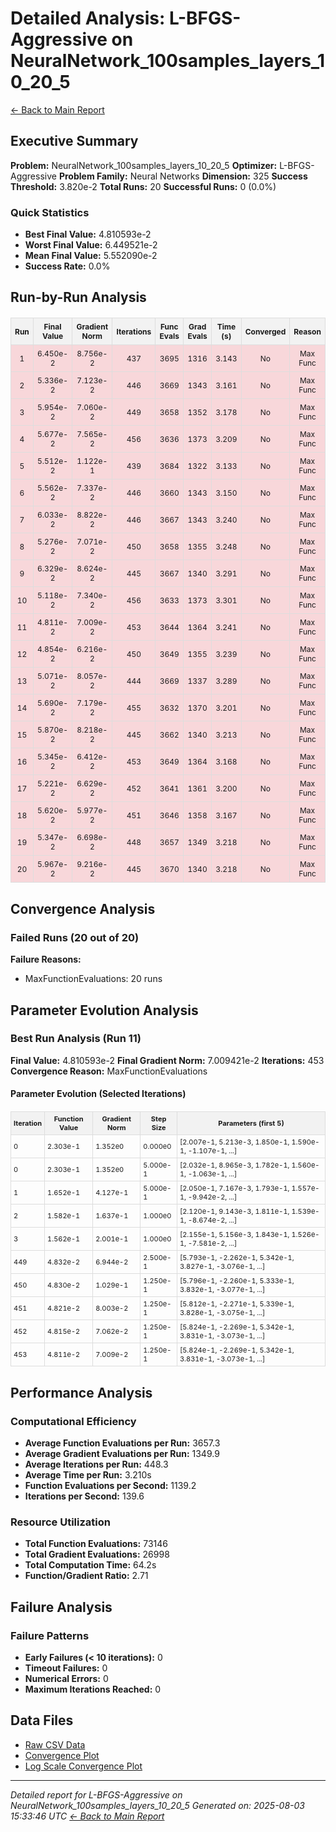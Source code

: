 # Detailed Analysis: L-BFGS-Aggressive on NeuralNetwork_100samples_layers_10_20_5
[← Back to Main Report](benchmark_report.md)
## Executive Summary
**Problem:** NeuralNetwork_100samples_layers_10_20_5
**Optimizer:** L-BFGS-Aggressive
**Problem Family:** Neural Networks
**Dimension:** 325
**Success Threshold:** 3.820e-2
**Total Runs:** 20
**Successful Runs:** 0 (0.0%)

### Quick Statistics
* **Best Final Value:** 4.810593e-2
* **Worst Final Value:** 6.449521e-2
* **Mean Final Value:** 5.552090e-2
* **Success Rate:** 0.0%


## Run-by-Run Analysis
<table style="border-collapse: collapse; width: 100%; margin: 20px 0; font-size: 12px;">
<tr style="background-color: #f2f2f2;">
<th style="border: 1px solid #ddd; padding: 6px; text-align: center;">Run</th>
<th style="border: 1px solid #ddd; padding: 6px; text-align: center;">Final Value</th>
<th style="border: 1px solid #ddd; padding: 6px; text-align: center;">Gradient Norm</th>
<th style="border: 1px solid #ddd; padding: 6px; text-align: center;">Iterations</th>
<th style="border: 1px solid #ddd; padding: 6px; text-align: center;">Func Evals</th>
<th style="border: 1px solid #ddd; padding: 6px; text-align: center;">Grad Evals</th>
<th style="border: 1px solid #ddd; padding: 6px; text-align: center;">Time (s)</th>
<th style="border: 1px solid #ddd; padding: 6px; text-align: center;">Converged</th>
<th style="border: 1px solid #ddd; padding: 6px; text-align: center;">Reason</th>
</tr>
<tr style="background-color: #f8d7da;">
<td style="border: 1px solid #ddd; padding: 6px; text-align: center;">1</td>
<td style="border: 1px solid #ddd; padding: 6px; text-align: center;">6.450e-2</td>
<td style="border: 1px solid #ddd; padding: 6px; text-align: center;">8.756e-2</td>
<td style="border: 1px solid #ddd; padding: 6px; text-align: center;">437</td>
<td style="border: 1px solid #ddd; padding: 6px; text-align: center;">3695</td>
<td style="border: 1px solid #ddd; padding: 6px; text-align: center;">1316</td>
<td style="border: 1px solid #ddd; padding: 6px; text-align: center;">3.143</td>
<td style="border: 1px solid #ddd; padding: 6px; text-align: center;">No</td>
<td style="border: 1px solid #ddd; padding: 6px; text-align: center;">Max Func</td>
</tr>
<tr style="background-color: #f8d7da;">
<td style="border: 1px solid #ddd; padding: 6px; text-align: center;">2</td>
<td style="border: 1px solid #ddd; padding: 6px; text-align: center;">5.336e-2</td>
<td style="border: 1px solid #ddd; padding: 6px; text-align: center;">7.123e-2</td>
<td style="border: 1px solid #ddd; padding: 6px; text-align: center;">446</td>
<td style="border: 1px solid #ddd; padding: 6px; text-align: center;">3669</td>
<td style="border: 1px solid #ddd; padding: 6px; text-align: center;">1343</td>
<td style="border: 1px solid #ddd; padding: 6px; text-align: center;">3.161</td>
<td style="border: 1px solid #ddd; padding: 6px; text-align: center;">No</td>
<td style="border: 1px solid #ddd; padding: 6px; text-align: center;">Max Func</td>
</tr>
<tr style="background-color: #f8d7da;">
<td style="border: 1px solid #ddd; padding: 6px; text-align: center;">3</td>
<td style="border: 1px solid #ddd; padding: 6px; text-align: center;">5.954e-2</td>
<td style="border: 1px solid #ddd; padding: 6px; text-align: center;">7.060e-2</td>
<td style="border: 1px solid #ddd; padding: 6px; text-align: center;">449</td>
<td style="border: 1px solid #ddd; padding: 6px; text-align: center;">3658</td>
<td style="border: 1px solid #ddd; padding: 6px; text-align: center;">1352</td>
<td style="border: 1px solid #ddd; padding: 6px; text-align: center;">3.178</td>
<td style="border: 1px solid #ddd; padding: 6px; text-align: center;">No</td>
<td style="border: 1px solid #ddd; padding: 6px; text-align: center;">Max Func</td>
</tr>
<tr style="background-color: #f8d7da;">
<td style="border: 1px solid #ddd; padding: 6px; text-align: center;">4</td>
<td style="border: 1px solid #ddd; padding: 6px; text-align: center;">5.677e-2</td>
<td style="border: 1px solid #ddd; padding: 6px; text-align: center;">7.565e-2</td>
<td style="border: 1px solid #ddd; padding: 6px; text-align: center;">456</td>
<td style="border: 1px solid #ddd; padding: 6px; text-align: center;">3636</td>
<td style="border: 1px solid #ddd; padding: 6px; text-align: center;">1373</td>
<td style="border: 1px solid #ddd; padding: 6px; text-align: center;">3.209</td>
<td style="border: 1px solid #ddd; padding: 6px; text-align: center;">No</td>
<td style="border: 1px solid #ddd; padding: 6px; text-align: center;">Max Func</td>
</tr>
<tr style="background-color: #f8d7da;">
<td style="border: 1px solid #ddd; padding: 6px; text-align: center;">5</td>
<td style="border: 1px solid #ddd; padding: 6px; text-align: center;">5.512e-2</td>
<td style="border: 1px solid #ddd; padding: 6px; text-align: center;">1.122e-1</td>
<td style="border: 1px solid #ddd; padding: 6px; text-align: center;">439</td>
<td style="border: 1px solid #ddd; padding: 6px; text-align: center;">3684</td>
<td style="border: 1px solid #ddd; padding: 6px; text-align: center;">1322</td>
<td style="border: 1px solid #ddd; padding: 6px; text-align: center;">3.133</td>
<td style="border: 1px solid #ddd; padding: 6px; text-align: center;">No</td>
<td style="border: 1px solid #ddd; padding: 6px; text-align: center;">Max Func</td>
</tr>
<tr style="background-color: #f8d7da;">
<td style="border: 1px solid #ddd; padding: 6px; text-align: center;">6</td>
<td style="border: 1px solid #ddd; padding: 6px; text-align: center;">5.562e-2</td>
<td style="border: 1px solid #ddd; padding: 6px; text-align: center;">7.337e-2</td>
<td style="border: 1px solid #ddd; padding: 6px; text-align: center;">446</td>
<td style="border: 1px solid #ddd; padding: 6px; text-align: center;">3660</td>
<td style="border: 1px solid #ddd; padding: 6px; text-align: center;">1343</td>
<td style="border: 1px solid #ddd; padding: 6px; text-align: center;">3.150</td>
<td style="border: 1px solid #ddd; padding: 6px; text-align: center;">No</td>
<td style="border: 1px solid #ddd; padding: 6px; text-align: center;">Max Func</td>
</tr>
<tr style="background-color: #f8d7da;">
<td style="border: 1px solid #ddd; padding: 6px; text-align: center;">7</td>
<td style="border: 1px solid #ddd; padding: 6px; text-align: center;">6.033e-2</td>
<td style="border: 1px solid #ddd; padding: 6px; text-align: center;">8.822e-2</td>
<td style="border: 1px solid #ddd; padding: 6px; text-align: center;">446</td>
<td style="border: 1px solid #ddd; padding: 6px; text-align: center;">3667</td>
<td style="border: 1px solid #ddd; padding: 6px; text-align: center;">1343</td>
<td style="border: 1px solid #ddd; padding: 6px; text-align: center;">3.240</td>
<td style="border: 1px solid #ddd; padding: 6px; text-align: center;">No</td>
<td style="border: 1px solid #ddd; padding: 6px; text-align: center;">Max Func</td>
</tr>
<tr style="background-color: #f8d7da;">
<td style="border: 1px solid #ddd; padding: 6px; text-align: center;">8</td>
<td style="border: 1px solid #ddd; padding: 6px; text-align: center;">5.276e-2</td>
<td style="border: 1px solid #ddd; padding: 6px; text-align: center;">7.071e-2</td>
<td style="border: 1px solid #ddd; padding: 6px; text-align: center;">450</td>
<td style="border: 1px solid #ddd; padding: 6px; text-align: center;">3658</td>
<td style="border: 1px solid #ddd; padding: 6px; text-align: center;">1355</td>
<td style="border: 1px solid #ddd; padding: 6px; text-align: center;">3.248</td>
<td style="border: 1px solid #ddd; padding: 6px; text-align: center;">No</td>
<td style="border: 1px solid #ddd; padding: 6px; text-align: center;">Max Func</td>
</tr>
<tr style="background-color: #f8d7da;">
<td style="border: 1px solid #ddd; padding: 6px; text-align: center;">9</td>
<td style="border: 1px solid #ddd; padding: 6px; text-align: center;">6.329e-2</td>
<td style="border: 1px solid #ddd; padding: 6px; text-align: center;">8.624e-2</td>
<td style="border: 1px solid #ddd; padding: 6px; text-align: center;">445</td>
<td style="border: 1px solid #ddd; padding: 6px; text-align: center;">3667</td>
<td style="border: 1px solid #ddd; padding: 6px; text-align: center;">1340</td>
<td style="border: 1px solid #ddd; padding: 6px; text-align: center;">3.291</td>
<td style="border: 1px solid #ddd; padding: 6px; text-align: center;">No</td>
<td style="border: 1px solid #ddd; padding: 6px; text-align: center;">Max Func</td>
</tr>
<tr style="background-color: #f8d7da;">
<td style="border: 1px solid #ddd; padding: 6px; text-align: center;">10</td>
<td style="border: 1px solid #ddd; padding: 6px; text-align: center;">5.118e-2</td>
<td style="border: 1px solid #ddd; padding: 6px; text-align: center;">7.340e-2</td>
<td style="border: 1px solid #ddd; padding: 6px; text-align: center;">456</td>
<td style="border: 1px solid #ddd; padding: 6px; text-align: center;">3633</td>
<td style="border: 1px solid #ddd; padding: 6px; text-align: center;">1373</td>
<td style="border: 1px solid #ddd; padding: 6px; text-align: center;">3.301</td>
<td style="border: 1px solid #ddd; padding: 6px; text-align: center;">No</td>
<td style="border: 1px solid #ddd; padding: 6px; text-align: center;">Max Func</td>
</tr>
<tr style="background-color: #f8d7da;">
<td style="border: 1px solid #ddd; padding: 6px; text-align: center;">11</td>
<td style="border: 1px solid #ddd; padding: 6px; text-align: center;">4.811e-2</td>
<td style="border: 1px solid #ddd; padding: 6px; text-align: center;">7.009e-2</td>
<td style="border: 1px solid #ddd; padding: 6px; text-align: center;">453</td>
<td style="border: 1px solid #ddd; padding: 6px; text-align: center;">3644</td>
<td style="border: 1px solid #ddd; padding: 6px; text-align: center;">1364</td>
<td style="border: 1px solid #ddd; padding: 6px; text-align: center;">3.241</td>
<td style="border: 1px solid #ddd; padding: 6px; text-align: center;">No</td>
<td style="border: 1px solid #ddd; padding: 6px; text-align: center;">Max Func</td>
</tr>
<tr style="background-color: #f8d7da;">
<td style="border: 1px solid #ddd; padding: 6px; text-align: center;">12</td>
<td style="border: 1px solid #ddd; padding: 6px; text-align: center;">4.854e-2</td>
<td style="border: 1px solid #ddd; padding: 6px; text-align: center;">6.216e-2</td>
<td style="border: 1px solid #ddd; padding: 6px; text-align: center;">450</td>
<td style="border: 1px solid #ddd; padding: 6px; text-align: center;">3649</td>
<td style="border: 1px solid #ddd; padding: 6px; text-align: center;">1355</td>
<td style="border: 1px solid #ddd; padding: 6px; text-align: center;">3.239</td>
<td style="border: 1px solid #ddd; padding: 6px; text-align: center;">No</td>
<td style="border: 1px solid #ddd; padding: 6px; text-align: center;">Max Func</td>
</tr>
<tr style="background-color: #f8d7da;">
<td style="border: 1px solid #ddd; padding: 6px; text-align: center;">13</td>
<td style="border: 1px solid #ddd; padding: 6px; text-align: center;">5.071e-2</td>
<td style="border: 1px solid #ddd; padding: 6px; text-align: center;">8.057e-2</td>
<td style="border: 1px solid #ddd; padding: 6px; text-align: center;">444</td>
<td style="border: 1px solid #ddd; padding: 6px; text-align: center;">3669</td>
<td style="border: 1px solid #ddd; padding: 6px; text-align: center;">1337</td>
<td style="border: 1px solid #ddd; padding: 6px; text-align: center;">3.289</td>
<td style="border: 1px solid #ddd; padding: 6px; text-align: center;">No</td>
<td style="border: 1px solid #ddd; padding: 6px; text-align: center;">Max Func</td>
</tr>
<tr style="background-color: #f8d7da;">
<td style="border: 1px solid #ddd; padding: 6px; text-align: center;">14</td>
<td style="border: 1px solid #ddd; padding: 6px; text-align: center;">5.690e-2</td>
<td style="border: 1px solid #ddd; padding: 6px; text-align: center;">7.179e-2</td>
<td style="border: 1px solid #ddd; padding: 6px; text-align: center;">455</td>
<td style="border: 1px solid #ddd; padding: 6px; text-align: center;">3632</td>
<td style="border: 1px solid #ddd; padding: 6px; text-align: center;">1370</td>
<td style="border: 1px solid #ddd; padding: 6px; text-align: center;">3.201</td>
<td style="border: 1px solid #ddd; padding: 6px; text-align: center;">No</td>
<td style="border: 1px solid #ddd; padding: 6px; text-align: center;">Max Func</td>
</tr>
<tr style="background-color: #f8d7da;">
<td style="border: 1px solid #ddd; padding: 6px; text-align: center;">15</td>
<td style="border: 1px solid #ddd; padding: 6px; text-align: center;">5.870e-2</td>
<td style="border: 1px solid #ddd; padding: 6px; text-align: center;">8.218e-2</td>
<td style="border: 1px solid #ddd; padding: 6px; text-align: center;">445</td>
<td style="border: 1px solid #ddd; padding: 6px; text-align: center;">3662</td>
<td style="border: 1px solid #ddd; padding: 6px; text-align: center;">1340</td>
<td style="border: 1px solid #ddd; padding: 6px; text-align: center;">3.213</td>
<td style="border: 1px solid #ddd; padding: 6px; text-align: center;">No</td>
<td style="border: 1px solid #ddd; padding: 6px; text-align: center;">Max Func</td>
</tr>
<tr style="background-color: #f8d7da;">
<td style="border: 1px solid #ddd; padding: 6px; text-align: center;">16</td>
<td style="border: 1px solid #ddd; padding: 6px; text-align: center;">5.345e-2</td>
<td style="border: 1px solid #ddd; padding: 6px; text-align: center;">6.412e-2</td>
<td style="border: 1px solid #ddd; padding: 6px; text-align: center;">453</td>
<td style="border: 1px solid #ddd; padding: 6px; text-align: center;">3649</td>
<td style="border: 1px solid #ddd; padding: 6px; text-align: center;">1364</td>
<td style="border: 1px solid #ddd; padding: 6px; text-align: center;">3.168</td>
<td style="border: 1px solid #ddd; padding: 6px; text-align: center;">No</td>
<td style="border: 1px solid #ddd; padding: 6px; text-align: center;">Max Func</td>
</tr>
<tr style="background-color: #f8d7da;">
<td style="border: 1px solid #ddd; padding: 6px; text-align: center;">17</td>
<td style="border: 1px solid #ddd; padding: 6px; text-align: center;">5.221e-2</td>
<td style="border: 1px solid #ddd; padding: 6px; text-align: center;">6.629e-2</td>
<td style="border: 1px solid #ddd; padding: 6px; text-align: center;">452</td>
<td style="border: 1px solid #ddd; padding: 6px; text-align: center;">3641</td>
<td style="border: 1px solid #ddd; padding: 6px; text-align: center;">1361</td>
<td style="border: 1px solid #ddd; padding: 6px; text-align: center;">3.200</td>
<td style="border: 1px solid #ddd; padding: 6px; text-align: center;">No</td>
<td style="border: 1px solid #ddd; padding: 6px; text-align: center;">Max Func</td>
</tr>
<tr style="background-color: #f8d7da;">
<td style="border: 1px solid #ddd; padding: 6px; text-align: center;">18</td>
<td style="border: 1px solid #ddd; padding: 6px; text-align: center;">5.620e-2</td>
<td style="border: 1px solid #ddd; padding: 6px; text-align: center;">5.977e-2</td>
<td style="border: 1px solid #ddd; padding: 6px; text-align: center;">451</td>
<td style="border: 1px solid #ddd; padding: 6px; text-align: center;">3646</td>
<td style="border: 1px solid #ddd; padding: 6px; text-align: center;">1358</td>
<td style="border: 1px solid #ddd; padding: 6px; text-align: center;">3.167</td>
<td style="border: 1px solid #ddd; padding: 6px; text-align: center;">No</td>
<td style="border: 1px solid #ddd; padding: 6px; text-align: center;">Max Func</td>
</tr>
<tr style="background-color: #f8d7da;">
<td style="border: 1px solid #ddd; padding: 6px; text-align: center;">19</td>
<td style="border: 1px solid #ddd; padding: 6px; text-align: center;">5.347e-2</td>
<td style="border: 1px solid #ddd; padding: 6px; text-align: center;">6.698e-2</td>
<td style="border: 1px solid #ddd; padding: 6px; text-align: center;">448</td>
<td style="border: 1px solid #ddd; padding: 6px; text-align: center;">3657</td>
<td style="border: 1px solid #ddd; padding: 6px; text-align: center;">1349</td>
<td style="border: 1px solid #ddd; padding: 6px; text-align: center;">3.218</td>
<td style="border: 1px solid #ddd; padding: 6px; text-align: center;">No</td>
<td style="border: 1px solid #ddd; padding: 6px; text-align: center;">Max Func</td>
</tr>
<tr style="background-color: #f8d7da;">
<td style="border: 1px solid #ddd; padding: 6px; text-align: center;">20</td>
<td style="border: 1px solid #ddd; padding: 6px; text-align: center;">5.967e-2</td>
<td style="border: 1px solid #ddd; padding: 6px; text-align: center;">9.216e-2</td>
<td style="border: 1px solid #ddd; padding: 6px; text-align: center;">445</td>
<td style="border: 1px solid #ddd; padding: 6px; text-align: center;">3670</td>
<td style="border: 1px solid #ddd; padding: 6px; text-align: center;">1340</td>
<td style="border: 1px solid #ddd; padding: 6px; text-align: center;">3.218</td>
<td style="border: 1px solid #ddd; padding: 6px; text-align: center;">No</td>
<td style="border: 1px solid #ddd; padding: 6px; text-align: center;">Max Func</td>
</tr>
</table>

## Convergence Analysis

### Failed Runs (20 out of 20)

**Failure Reasons:**
- MaxFunctionEvaluations: 20 runs

## Parameter Evolution Analysis

### Best Run Analysis (Run 11)
**Final Value:** 4.810593e-2
**Final Gradient Norm:** 7.009421e-2
**Iterations:** 453
**Convergence Reason:** MaxFunctionEvaluations

#### Parameter Evolution (Selected Iterations)

<table style="border-collapse: collapse; width: 100%; margin: 20px 0; font-size: 11px;">
<tr style="background-color: #f2f2f2;">
<th style="border: 1px solid #ddd; padding: 4px;">Iteration</th>
<th style="border: 1px solid #ddd; padding: 4px;">Function Value</th>
<th style="border: 1px solid #ddd; padding: 4px;">Gradient Norm</th>
<th style="border: 1px solid #ddd; padding: 4px;">Step Size</th>
<th style="border: 1px solid #ddd; padding: 4px;">Parameters (first 5)</th>
</tr>
<tr><td style="border: 1px solid #ddd; padding: 4px;">0</td><td style="border: 1px solid #ddd; padding: 4px;">2.303e-1</td><td style="border: 1px solid #ddd; padding: 4px;">1.352e0</td><td style="border: 1px solid #ddd; padding: 4px;">0.000e0</td><td style="border: 1px solid #ddd; padding: 4px;">[2.007e-1, 5.213e-3, 1.850e-1, 1.590e-1, -1.107e-1, ...]</td></tr>
<tr><td style="border: 1px solid #ddd; padding: 4px;">0</td><td style="border: 1px solid #ddd; padding: 4px;">2.303e-1</td><td style="border: 1px solid #ddd; padding: 4px;">1.352e0</td><td style="border: 1px solid #ddd; padding: 4px;">5.000e-1</td><td style="border: 1px solid #ddd; padding: 4px;">[2.032e-1, 8.965e-3, 1.782e-1, 1.560e-1, -1.063e-1, ...]</td></tr>
<tr><td style="border: 1px solid #ddd; padding: 4px;">1</td><td style="border: 1px solid #ddd; padding: 4px;">1.652e-1</td><td style="border: 1px solid #ddd; padding: 4px;">4.127e-1</td><td style="border: 1px solid #ddd; padding: 4px;">5.000e-1</td><td style="border: 1px solid #ddd; padding: 4px;">[2.050e-1, 7.167e-3, 1.793e-1, 1.557e-1, -9.942e-2, ...]</td></tr>
<tr><td style="border: 1px solid #ddd; padding: 4px;">2</td><td style="border: 1px solid #ddd; padding: 4px;">1.582e-1</td><td style="border: 1px solid #ddd; padding: 4px;">1.637e-1</td><td style="border: 1px solid #ddd; padding: 4px;">1.000e0</td><td style="border: 1px solid #ddd; padding: 4px;">[2.120e-1, 9.143e-3, 1.811e-1, 1.539e-1, -8.674e-2, ...]</td></tr>
<tr><td style="border: 1px solid #ddd; padding: 4px;">3</td><td style="border: 1px solid #ddd; padding: 4px;">1.562e-1</td><td style="border: 1px solid #ddd; padding: 4px;">2.001e-1</td><td style="border: 1px solid #ddd; padding: 4px;">1.000e0</td><td style="border: 1px solid #ddd; padding: 4px;">[2.155e-1, 5.156e-3, 1.843e-1, 1.526e-1, -7.581e-2, ...]</td></tr>
<tr><td style="border: 1px solid #ddd; padding: 4px;">449</td><td style="border: 1px solid #ddd; padding: 4px;">4.832e-2</td><td style="border: 1px solid #ddd; padding: 4px;">6.944e-2</td><td style="border: 1px solid #ddd; padding: 4px;">2.500e-1</td><td style="border: 1px solid #ddd; padding: 4px;">[5.793e-1, -2.262e-1, 5.342e-1, 3.827e-1, -3.076e-1, ...]</td></tr>
<tr><td style="border: 1px solid #ddd; padding: 4px;">450</td><td style="border: 1px solid #ddd; padding: 4px;">4.830e-2</td><td style="border: 1px solid #ddd; padding: 4px;">1.029e-1</td><td style="border: 1px solid #ddd; padding: 4px;">1.250e-1</td><td style="border: 1px solid #ddd; padding: 4px;">[5.796e-1, -2.260e-1, 5.333e-1, 3.832e-1, -3.077e-1, ...]</td></tr>
<tr><td style="border: 1px solid #ddd; padding: 4px;">451</td><td style="border: 1px solid #ddd; padding: 4px;">4.821e-2</td><td style="border: 1px solid #ddd; padding: 4px;">8.003e-2</td><td style="border: 1px solid #ddd; padding: 4px;">1.250e-1</td><td style="border: 1px solid #ddd; padding: 4px;">[5.812e-1, -2.271e-1, 5.339e-1, 3.828e-1, -3.075e-1, ...]</td></tr>
<tr><td style="border: 1px solid #ddd; padding: 4px;">452</td><td style="border: 1px solid #ddd; padding: 4px;">4.815e-2</td><td style="border: 1px solid #ddd; padding: 4px;">7.062e-2</td><td style="border: 1px solid #ddd; padding: 4px;">1.250e-1</td><td style="border: 1px solid #ddd; padding: 4px;">[5.824e-1, -2.269e-1, 5.342e-1, 3.831e-1, -3.073e-1, ...]</td></tr>
<tr><td style="border: 1px solid #ddd; padding: 4px;">453</td><td style="border: 1px solid #ddd; padding: 4px;">4.811e-2</td><td style="border: 1px solid #ddd; padding: 4px;">7.009e-2</td><td style="border: 1px solid #ddd; padding: 4px;">1.250e-1</td><td style="border: 1px solid #ddd; padding: 4px;">[5.824e-1, -2.269e-1, 5.342e-1, 3.831e-1, -3.073e-1, ...]</td></tr>
</table>

## Performance Analysis

### Computational Efficiency
- **Average Function Evaluations per Run:** 3657.3
- **Average Gradient Evaluations per Run:** 1349.9
- **Average Iterations per Run:** 448.3
- **Average Time per Run:** 3.210s
- **Function Evaluations per Second:** 1139.2
- **Iterations per Second:** 139.6
### Resource Utilization
- **Total Function Evaluations:** 73146
- **Total Gradient Evaluations:** 26998
- **Total Computation Time:** 64.2s
- **Function/Gradient Ratio:** 2.71
## Failure Analysis

### Failure Patterns
- **Early Failures (< 10 iterations):** 0
- **Timeout Failures:** 0
- **Numerical Errors:** 0
- **Maximum Iterations Reached:** 0


## Data Files
* [Raw CSV Data](../data/problems/NeuralNetwork_100samples_layers_10_20_5_results.csv)
* [Convergence Plot](../plots/NeuralNetwork_100samples_layers_10_20_5.png)
* [Log Scale Convergence Plot](../plots/NeuralNetwork_100samples_layers_10_20_5_log.png)


---
*Detailed report for L-BFGS-Aggressive on NeuralNetwork_100samples_layers_10_20_5*
*Generated on: 2025-08-03 15:33:46 UTC*
*[← Back to Main Report](../benchmark_report.md)*
